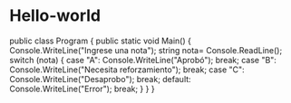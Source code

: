 # Hello-world

					
public class Program
{
	public static void Main()
	{
		Console.WriteLine("Ingrese una nota");
		string nota= Console.ReadLine();
		switch (nota)
		{
		case "A": Console.WriteLine("Aprobó"); break;
	    case "B": Console.WriteLine("Necesita reforzamiento"); break;
		case "C": Console.WriteLine("Desaprobo"); break;
		default: Console.WriteLine("Error"); break;
	}
	}
}
